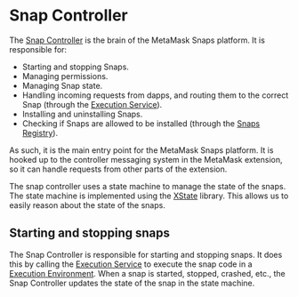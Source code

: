# Snap Controller

The [Snap Controller] is the brain of the MetaMask Snaps platform. It is
responsible for:

- Starting and stopping Snaps.
- Managing permissions.
- Managing Snap state.
- Handling incoming requests from dapps, and routing them to the correct
  Snap (through the [Execution Service]).
- Installing and uninstalling Snaps.
- Checking if Snaps are allowed to be installed (through the [Snaps Registry]).

As such, it is the main entry point for the MetaMask Snaps platform. It is
hooked up to the controller messaging system in the MetaMask extension, so it
can handle requests from other parts of the extension.

The snap controller uses a state machine to manage the state of the snaps. The
state machine is implemented using the [XState] library. This allows us to
easily reason about the state of the snaps.

## Starting and stopping snaps

The Snap Controller is responsible for starting and stopping snaps. It does
this by calling the [Execution Service] to execute the snap code in a
[Execution Environment]. When a snap is started, stopped, crashed, etc., the
Snap Controller updates the state of the snap in the state machine.

[snap controller]: ../../../packages/snaps-controllers/src/snaps/SnapController.ts
[execution service]: ./execution-service.md
[execution environment]: ../../../packages/snaps-execution-environments/src/common/BaseSnapExecutor.ts
[xstate]: https://xstate.js.org/
[snaps registry]: ./snaps-registry.md
